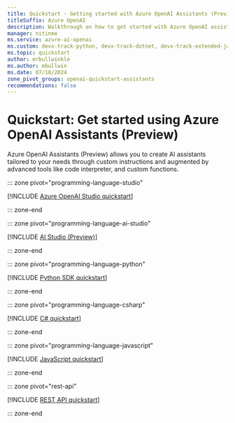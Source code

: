 ```yaml
---
title: Quickstart - Getting started with Azure OpenAI Assistants (Preview)
titleSuffix: Azure OpenAI
description: Walkthrough on how to get started with Azure OpenAI assistants with new features like code interpreter and retrieval.
manager: nitinme
ms.service: azure-ai-openai
ms.custom: devx-track-python, devx-track-dotnet, devx-track-extended-java, devx-track-js
ms.topic: quickstart
author: mrbullwinkle
ms.author: mbullwin
ms.date: 07/18/2024
zone_pivot_groups: openai-quickstart-assistants
recommendations: false
---
```



# Quickstart: Get started using Azure OpenAI Assistants (Preview)

Azure OpenAI Assistants (Preview) allows you to create AI assistants tailored to your needs through custom instructions and augmented by advanced tools like code interpreter, and custom functions.

::: zone pivot="programming-language-studio"

[!INCLUDE [Azure OpenAI Studio quickstart](includes/assistants-studio.md)]

::: zone-end

::: zone pivot="programming-language-ai-studio"

[!INCLUDE [AI Studio (Preview)](includes/assistants-ai-studio.md)]

::: zone-end

::: zone pivot="programming-language-python"

[!INCLUDE [Python SDK quickstart](includes/assistants-python.md)]

::: zone-end

::: zone pivot="programming-language-csharp"

[!INCLUDE [C# quickstart](includes/assistants-csharp.md)]

::: zone-end

::: zone pivot="programming-language-javascript"

[!INCLUDE [JavaScript quickstart](includes/assistants-javascript.md)]

::: zone-end

::: zone pivot="rest-api"

[!INCLUDE [REST API quickstart](includes/assistants-rest.md)]

::: zone-end
